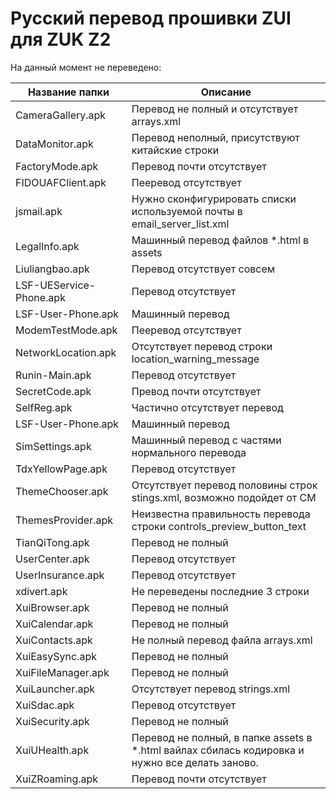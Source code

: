 # Русский перевод прошивки ZUI для ZUK Z2

На данный момент не переведено:

Название папки          | Описание
------------------------|----------------------
CameraGallery.apk       | Перевод не полный и отсутствует arrays.xml
DataMonitor.apk         | Перевод неполный, присутствуют китайские строки
FactoryMode.apk         | Перевод почти отсутствует
FIDOUAFClient.apk       | Пееревод отсутствует
jsmail.apk              | Нужно сконфигурировать списки используемой почты в email_server_list.xml
LegalInfo.apk           | Машинный перевод файлов *.html в assets
Liuliangbao.apk         | Перевод отсутствует совсем
LSF-UEService-Phone.apk | Перевод отсутствует
LSF-User-Phone.apk      | Машинный перевод
ModemTestMode.apk       | Пееревод отсутствует
NetworkLocation.apk     | Отсутствует перевод строки location_warning_message
Runin-Main.apk          | Перевод отсутствует
SecretCode.apk          | Превод почти отсутствует
SelfReg.apk             | Частично отсутствует перевод
LSF-User-Phone.apk      | Машинный перевод
SimSettings.apk         | Машинный перевод с частями нормального перевода
TdxYellowPage.apk       | Перевод отсутствует
ThemeChooser.apk        | Отсутствует перевод половины строк stings.xml, возможно подойдет от CM
ThemesProvider.apk      | Неизвестна правильность перевода строки controls_preview_button_text
TianQiTong.apk          | Перевод не полный
UserCenter.apk          | Перевод отсутствует
UserInsurance.apk       | Перевод отсутствует
xdivert.apk             | Не переведены последние 3 строки
XuiBrowser.apk          | Перевод не полный
XuiCalendar.apk         | Перевод не полный
XuiContacts.apk         | Не полный перевод файла arrays.xml
XuiEasySync.apk         | Перевод не полный
XuiFileManager.apk      | Перевод не полный
XuiLauncher.apk         | Отсутствует перевод strings.xml 
XuiSdac.apk             | Перевод отсутствует
XuiSecurity.apk         | Перевод не полный
XuiUHealth.apk          | Перевод не полный, в папке assets в *.html вайлах сбилась кодировка и нужно все делать заново.
XuiZRoaming.apk         | Перевод почти отсутствует
